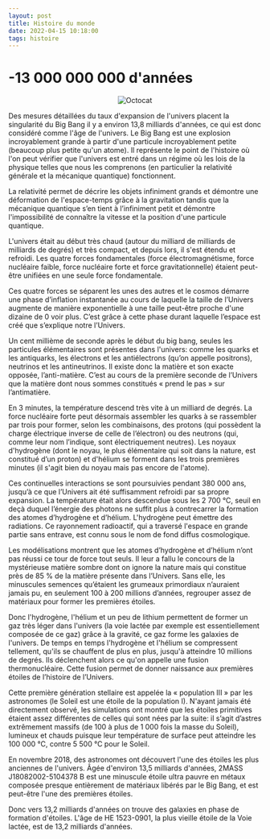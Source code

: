 ```yaml
---
layout: post
title: Histoire du monde
date: 2022-04-15 10:18:00
tags: histoire
---
```


# -13 000 000 000 d'années

<span style="display:block;text-align:center">![Octocat]({{site.baseurl}}/assets/img/bigbang.png)</span>

Des mesures détaillées du taux d'expansion de l'univers placent la singularité du Big Bang il y a environ 13,8 milliards d'années, ce qui est donc considéré comme l'âge de l'univers. Le Big Bang est une explosion incroyablement grande à partir d'une particule incroyablement petite (beaucoup plus petite qu'un atome). Il représente le point de l'histoire où l'on peut vérifier que l'univers est entré dans un régime où les lois de la physique telles que nous les comprenons (en particulier la relativité générale et la mécanique quantique) fonctionnent.

La relativité permet de décrire les objets infiniment grands et démontre une déformation de l'espace-temps grâce à la gravitation tandis que la mécanique quantique s’en tient à l’infiniment petit et démontre l'impossibilité de connaître la vitesse et la position d'une particule quantique. 

L'univers était au début très chaud (autour du milliard de milliards de milliards de degrés) et très compact, et depuis lors, il s'est étendu et refroidi. Les quatre forces fondamentales (force électromagnétisme, force nucléaire faible, force nucléaire forte et force gravitationnelle) étaient peut-être unifiées en une seule force fondamentale.

Ces quatre forces se séparent les unes des autres et le cosmos démarre une phase d’inflation instantanée au cours de laquelle la taille de l’Univers augmente de manière exponentielle à une taille peut-être proche d'une dizaine de 0 voir plus. C’est grâce à cette phase durant laquelle l’espace est créé que s’explique notre l’Univers.

Un cent millième de seconde après le début du big bang, seules les particules élémentaires sont présentes dans l'univers: comme les quarks et les antiquarks, les électrons et les antiélectrons (qu’on appelle positrons), neutrinos et les antineutrinos. Il existe donc la matière et son exacte opposée, l’anti-matière. C’est au cours de la première seconde de l’Univers que la matière dont nous sommes constitués « prend le pas » sur l’antimatière. 

En 3 minutes, la température descend très vite à un milliard de degrés. La force nucléaire forte peut désormais assembler les quarks à se rassembler par trois pour former, selon les combinaisons, des protons (qui possèdent la charge électrique inverse de celle de l’électron) ou des neutrons (qui, comme leur nom l’indique, sont électriquement neutres). Les noyaux d'hydrogène (dont le noyau, le plus élémentaire qui soit dans la nature, est constitué d’un proton) et d'hélium se forment dans les trois premières minutes (il s'agit bien du noyau mais pas encore de l'atome).

Ces continuelles interactions se sont poursuivies pendant 380 000 ans, jusqu’à ce que l’Univers ait été suffisamment refroidi par sa propre expansion. La température était alors descendue sous les 2 700 °C, seuil en deçà duquel l’énergie des photons ne suffit plus à contrecarrer la formation des atomes d’hydrogène et d’hélium. L'hydrogène peut émettre des radiations. Ce rayonnement radioactif, qui a traversé l'espace en grande partie sans entrave, est connu sous le nom de fond diffus cosmologique.

Les modélisations montrent que les atomes d’hydrogène et d’hélium n’ont pas réussi ce tour de force tout seuls. Il leur a fallu le concours de la mystérieuse matière sombre dont on ignore la nature mais qui constitue près de 85 % de la matière présente dans l’Univers. Sans elle, les minuscules semences qu’étaient les grumeaux primordiaux n’auraient jamais pu, en seulement 100 à 200 millions d’années, regrouper assez de matériaux pour former les premières étoiles.

Donc l'hydrogène, l'hélium et un peu de lithium permettent de former un gaz très léger dans l'univers (la voie lactée par exemple est essentiellement composée de ce gaz) grâce à la gravité, ce gaz forme les galaxies de l'univers. De temps en temps l'hydrogène et l'hélium se compressent tellement, qu'ils se chauffent de plus en plus, jusqu'à atteindre 10 millions de degrés. Ils déclenchent alors ce qu'on appelle une fusion thermonucléaire. Cette fusion permet de donner naissance aux premières étoiles de l’histoire de l’Univers.

Cette première génération stellaire est appelée la « population III » par les astronomes (le Soleil est une étoile de la population I). N'ayant jamais été directement observé, les simulations ont montré que les étoiles primitives étaient assez différentes de celles qui sont nées par la suite: il s’agit d’astres extrêmement massifs (de 100 à plus de 1 000 fois la masse du Soleil), lumineux et chauds puisque leur température de surface peut atteindre les 100 000 °C, contre 5 500 °C pour le Soleil.

En novembre 2018, des astronomes ont découvert l'une des étoiles les plus anciennes de l'univers. Âgée d'environ 13,5 milliards d'années, 2MASS J18082002-5104378 B est une minuscule étoile ultra pauvre en métaux composée presque entièrement de matériaux libérés par le Big Bang, et est peut-être l'une des premières étoiles.

Donc vers 13,2 milliards d'années on trouve des galaxies en phase de formation d'étoiles. L'âge de HE 1523-0901, la plus vieille étoile de la Voie lactée, est de 13,2 milliards d'années.






